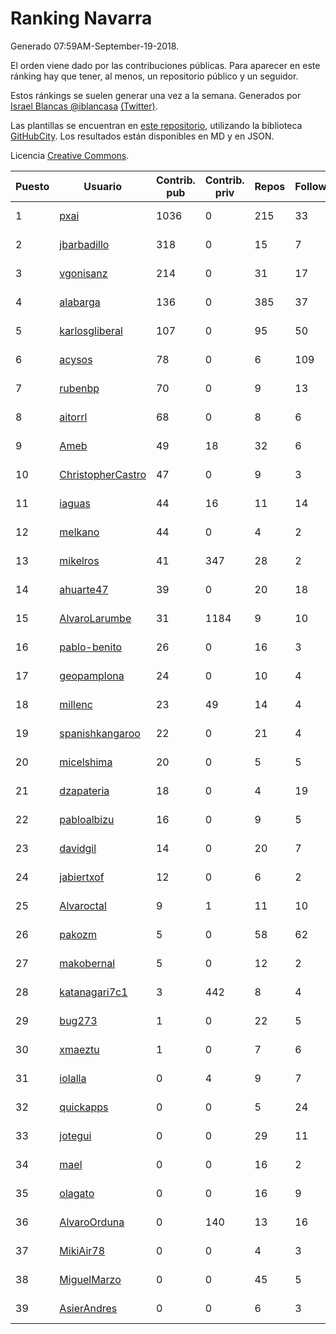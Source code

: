 # Ranking Navarra

Generado 07:59AM-September-19-2018.

El orden viene dado por las contribuciones públicas. Para aparecer en este ránking hay que tener, al menos, un repositorio público y un seguidor.

Estos ránkings se suelen generar una vez a la semana. Generados por [Israel Blancas @iblancasa](https://github.com/iblancasa/) [(Twitter)](https://twitter.com/iblancasa).

Las plantillas se encuentran en [este repositorio](https://github.com/iblancasa/GH-Spanish-Ranking), utilizando la biblioteca [GitHubCity](https://github.com/iblancasa/GitHubCity). Los resultados están disponibles en MD y en JSON.

Licencia [Creative Commons](https://creativecommons.org/licenses/by/4.0/).

| Puesto   |  Usuario  | Contrib. pub | Contrib. priv |Repos| Followers | Desde |  Avatar  |
|----------|-----------|--------------|---------------|-----|-----------|-------|----------|
|1|[pxai](https://github.com/pxai)|1036|0|215|33|2011-12-02|![pxai]()|
|2|[jbarbadillo](https://github.com/jbarbadillo)|318|0|15|7|2016-01-29|![jbarbadillo]()|
|3|[vgonisanz](https://github.com/vgonisanz)|214|0|31|17|2012-05-03|![vgonisanz]()|
|4|[alabarga](https://github.com/alabarga)|136|0|385|37|2009-12-11|![alabarga]()|
|5|[karlosgliberal](https://github.com/karlosgliberal)|107|0|95|50|2010-02-10|![karlosgliberal]()|
|6|[acysos](https://github.com/acysos)|78|0|6|109|2012-04-18|![acysos]()|
|7|[rubenbp](https://github.com/rubenbp)|70|0|9|13|2011-01-18|![rubenbp]()|
|8|[aitorrl](https://github.com/aitorrl)|68|0|8|6|2010-08-19|![aitorrl]()|
|9|[Ameb](https://github.com/Ameb)|49|18|32|6|2010-09-03|![Ameb]()|
|10|[ChristopherCastro](https://github.com/ChristopherCastro)|47|0|9|3|2011-04-25|![ChristopherCastro]()|
|11|[iaguas](https://github.com/iaguas)|44|16|11|14|2013-04-25|![iaguas]()|
|12|[melkano](https://github.com/melkano)|44|0|4|2|2015-07-04|![melkano]()|
|13|[mikelros](https://github.com/mikelros)|41|347|28|2|2016-09-15|![mikelros]()|
|14|[ahuarte47](https://github.com/ahuarte47)|39|0|20|18|2013-09-30|![ahuarte47]()|
|15|[AlvaroLarumbe](https://github.com/AlvaroLarumbe)|31|1184|9|10|2013-04-25|![AlvaroLarumbe]()|
|16|[pablo-benito](https://github.com/pablo-benito)|26|0|16|3|2015-05-07|![pablo-benito]()|
|17|[geopamplona](https://github.com/geopamplona)|24|0|10|4|2017-01-10|![geopamplona]()|
|18|[millenc](https://github.com/millenc)|23|49|14|4|2014-06-11|![millenc]()|
|19|[spanishkangaroo](https://github.com/spanishkangaroo)|22|0|21|4|2009-10-29|![spanishkangaroo]()|
|20|[micelshima](https://github.com/micelshima)|20|0|5|5|2014-12-15|![micelshima]()|
|21|[dzapateria](https://github.com/dzapateria)|18|0|4|19|2012-01-08|![dzapateria]()|
|22|[pabloalbizu](https://github.com/pabloalbizu)|16|0|9|5|2013-01-09|![pabloalbizu]()|
|23|[davidgil](https://github.com/davidgil)|14|0|20|7|2012-03-04|![davidgil]()|
|24|[jabiertxof](https://github.com/jabiertxof)|12|0|6|2|2013-04-30|![jabiertxof]()|
|25|[Alvaroctal](https://github.com/Alvaroctal)|9|1|11|10|2013-05-29|![Alvaroctal]()|
|26|[pakozm](https://github.com/pakozm)|5|0|58|62|2012-10-26|![pakozm]()|
|27|[makobernal](https://github.com/makobernal)|5|0|12|2|2012-12-01|![makobernal]()|
|28|[katanagari7c1](https://github.com/katanagari7c1)|3|442|8|4|2011-05-03|![katanagari7c1]()|
|29|[bug273](https://github.com/bug273)|1|0|22|5|2010-08-20|![bug273]()|
|30|[xmaeztu](https://github.com/xmaeztu)|1|0|7|6|2011-04-01|![xmaeztu]()|
|31|[iolalla](https://github.com/iolalla)|0|4|9|7|2010-06-17|![iolalla]()|
|32|[quickapps](https://github.com/quickapps)|0|0|5|24|2011-10-15|![quickapps]()|
|33|[jotegui](https://github.com/jotegui)|0|0|29|11|2011-02-28|![jotegui]()|
|34|[mael](https://github.com/mael)|0|0|16|2|2010-02-10|![mael]()|
|35|[olagato](https://github.com/olagato)|0|0|16|9|2009-11-05|![olagato]()|
|36|[AlvaroOrduna](https://github.com/AlvaroOrduna)|0|140|13|16|2013-04-26|![AlvaroOrduna]()|
|37|[MikiAir78](https://github.com/MikiAir78)|0|0|4|3|2013-11-07|![MikiAir78]()|
|38|[MiguelMarzo](https://github.com/MiguelMarzo)|0|0|45|5|2016-09-15|![MiguelMarzo]()|
|39|[AsierAndres](https://github.com/AsierAndres)|0|0|6|3|2016-09-23|![AsierAndres]()|
